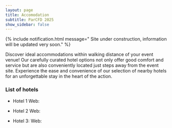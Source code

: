 ```yaml
---
layout: page
title: Accomodation
subtitle: ParCFD 2025
show_sidebar: false
---
```


{% include notification.html message="
Site under construction, information will be updated very soon." %}

Discover ideal accommodations within walking distance of your event venue! Our carefully curated hotel options not only offer good comfort and service but are also conveniently located just steps away from the event site. Experience the ease and convenience of our selection of nearby hotels for an unforgettable stay in the heart of the action.

### List of hotels

- Hotel 1
Web: 

- Hotel 2
Web:

- Hotel 3:
Web:
